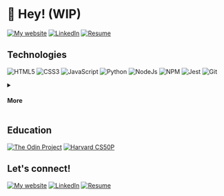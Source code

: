 # 👋 Hey! (WIP)
[![My website](https://img.shields.io/badge/website-005B8C?style=for-the-badge&logo=About.me&logoColor=white)](https://edwardcs.com)
[![LinkedIn](https://img.shields.io/badge/LinkedIn-0077B5?style=for-the-badge&logo=linkedin&logoColor=white)](https://www.linkedin.com/in/edwardsavin/)
[![Resume](https://img.shields.io/badge/RESUME-0A64BC?style=for-the-badge&logo=DocuSign&logoColor=white)](https://edwardcs.com)


## Technologies
![HTML5](https://img.shields.io/badge/HTML5-E34F26?style=for-the-badge&logo=html5&logoColor=white)
![CSS3](https://img.shields.io/badge/CSS3-1572B6?style=for-the-badge&logo=css3&logoColor=white)
![JavaScript](https://img.shields.io/badge/JavaScript-323330?style=for-the-badge&logo=javascript&logoColor=F7DF1E)
![Python](https://img.shields.io/badge/Python-FFD43B?style=for-the-badge&logo=python&logoColor=blue)
![NodeJs](https://img.shields.io/badge/Node.js-339933?style=for-the-badge&logo=nodedotjs&logoColor=white)
![NPM](https://img.shields.io/badge/npm-CB3837?style=for-the-badge&logo=npm&logoColor=white)
![Jest](https://img.shields.io/badge/Jest-C21325?style=for-the-badge&logo=jest&logoColor=white)
![Git](https://img.shields.io/badge/GIT-E44C30?style=for-the-badge&logo=git&logoColor=white)

<details>
  <summary><h4>More</h3></summary>
  
  <h5>Code Editor</h5>
  
  ![VSCode](https://img.shields.io/badge/Visual_Studio_Code-0078D4?style=for-the-badge&logo=visual%20studio%20code&logoColor=white)
  
  <h5>Terminal</h5>
  
  ![Powershell](https://img.shields.io/badge/powershell-5391FE?style=for-the-badge&logo=powershell&logoColor=white)
  ![Bash](https://img.shields.io/badge/GNU%20Bash-4EAA25?style=for-the-badge&logo=GNU%20Bash&logoColor=white)
  
  <h5>OS</h5>
  
  ![Windows](https://img.shields.io/badge/Windows-0078D6?style=for-the-badge&logo=windows&logoColor=white)
  ![Linux](https://img.shields.io/badge/Linux-FCC624?style=for-the-badge&logo=linux&logoColor=black)
  
  <h5>Tools</h5>
  
  ![Adobe Photoshop](https://img.shields.io/badge/Adobe%20Photoshop-31A8FF?style=for-the-badge&logo=Adobe%20Photoshop&logoColor=black)
  ![Adobe Premiere Pro](https://img.shields.io/badge/Adobe%20Premiere%20Pro-9999FF?style=for-the-badge&logo=Adobe%20Premiere%20Pro&logoColor=white)
</details>

## Education
[![The Odin Project](https://img.shields.io/badge/THE%20ODIN%20PROJECT-cc9543?style=for-the-badge)](https://www.theodinproject.com/)
[![Harvard CS50P](https://img.shields.io/badge/HARVARD%20CS50P-A41034?style=for-the-badge)](https://pll.harvard.edu/course/cs50s-introduction-programming-python?delta=0)


## Let's connect!
[![My website](https://img.shields.io/badge/website-005B8C?style=for-the-badge&logo=About.me&logoColor=white)](https://edwardcs.com)
[![LinkedIn](https://img.shields.io/badge/LinkedIn-0077B5?style=for-the-badge&logo=linkedin&logoColor=white)](https://www.linkedin.com/in/edwardsavin/)
[![Resume](https://img.shields.io/badge/RESUME-0A64BC?style=for-the-badge&logo=DocuSign&logoColor=white)](https://edwardcs.com)
